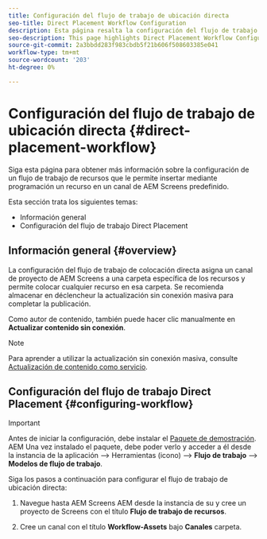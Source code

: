 ```yaml
---
title: Configuración del flujo de trabajo de ubicación directa
seo-title: Direct Placement Workflow Configuration
description: Esta página resalta la configuración del flujo de trabajo de colocación directa.
seo-description: This page highlights Direct Placement Workflow Configuration.
source-git-commit: 2a3bbdd283f983cbdb5f21b606f508603385e041
workflow-type: tm+mt
source-wordcount: '203'
ht-degree: 0%

---
```



# Configuración del flujo de trabajo de ubicación directa {#direct-placement-workflow}

Siga esta página para obtener más información sobre la configuración de un flujo de trabajo de recursos que le permite insertar mediante programación un recurso en un canal de AEM Screens predefinido.

Esta sección trata los siguientes temas:

* Información general
* Configuración del flujo de trabajo Direct Placement

## Información general {#overview}

La configuración del flujo de trabajo de colocación directa asigna un canal de proyecto de AEM Screens a una carpeta específica de los recursos y permite colocar cualquier recurso en esa carpeta. Se recomienda almacenar en déclencheur la actualización sin conexión masiva para completar la publicación.

Como autor de contenido, también puede hacer clic manualmente en **Actualizar contenido sin conexión**.

>[!NOTE]
>
>Para aprender a utilizar la actualización sin conexión masiva, consulte [Actualización de contenido como servicio](/help/user-guide/content-update-as-a-service.md).

## Configuración del flujo de trabajo Direct Placement {#configuring-workflow}

>[!IMPORTANT]
>
>Antes de iniciar la configuración, debe instalar el [Paquete de demostración](https://github.com/godanny86/screens-demo/releases/download/v.0.0.1/screens-demo.all-1.0-SNAPSHOT.zip). AEM Una vez instalado el paquete, debe poder verlo y acceder a él desde la instancia de la aplicación —> Herramientas (icono) —> **Flujo de trabajo** —> **Modelos de flujo de trabajo**.

Siga los pasos a continuación para configurar el flujo de trabajo de ubicación directa:

1. Navegue hasta AEM Screens AEM desde la instancia de su y cree un proyecto de Screens con el título **Flujo de trabajo de recursos**.

1. Cree un canal con el título **Workflow-Assets** bajo **Canales** carpeta.

